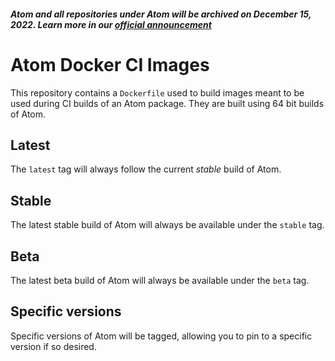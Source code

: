 ##### Atom and all repositories under Atom will be archived on December 15, 2022. Learn more in our [official announcement](https://github.blog/2022-06-08-sunsetting-atom/)
 # Atom Docker CI Images

This repository contains a `Dockerfile` used to build images meant to be used
during CI builds of an Atom package. They are built using 64 bit builds of Atom.

## Latest

The `latest` tag will always follow the current _stable_ build of Atom.

## Stable

The latest stable build of Atom will always be available under the `stable` tag.

## Beta

The latest beta build of Atom will always be available under the `beta` tag.

## Specific versions

Specific versions of Atom will be tagged, allowing you to pin to a specific
version if so desired.

